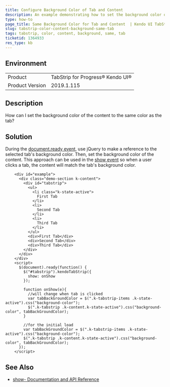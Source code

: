 ```yaml
---
title: Configure Background Color of Tab and Content
description: An example demonstrating how to set the background color of the tab to the content
type: how-to
page_title: Same Background Color for Tab and Content  | Kendo UI TabStrip
slug: tabstrip-color-content-background-same-tab
tags: tabstrip, color, content, background, same, tab
ticketid: 1364933
res_type: kb
---
```


## Environment
<table>
 <tr>
  <td>Product</td>
  <td>TabStrip for Progress® Kendo UI®</td>
 </tr>

  <td>Product Version</td>
  <td>2019.1.115</td>
 </tr>
</table>

## Description

How can I set the background color of the content to the same color as the tab?

## Solution

During the [document.ready event](http://learn.jquery.com/using-jquery-core/document-ready/), use jQuery to make a reference to the selected tab's background color.  Then, set the background color of the content.  This approach can be used in the [show event](https://docs.telerik.com/kendo-ui/api/javascript/ui/tabstrip/events/show) so when a user clicks a tab, the content will match the tab's background color.

```dojo
    <div id="example">
      <div class="demo-section k-content">
        <div id="tabstrip">
          <ul>
            <li class="k-state-active">
              First Tab
            </li>
            <li>
              Second Tab
            </li>
            <li>
              Third Tab
            </li>
          </ul>
          <div>First Tab</div>
          <div>Second Tab</div>
          <div>Third Tab</div>
        </div>
      </div>
    </div>
    <script>
      $(document).ready(function() {
        $("#tabstrip").kendoTabStrip({
          show: onShow
        });

        function onShow(e){
          //will change when tab is clicked
          var tabBackGroundColor = $(".k-tabstrip-items .k-state-active").css("background-color");
          $(".k-tabstrip .k-content.k-state-active").css("background-color", tabBackGroundColor);
        }
        
        //for the initial load
        var tabBackGroundColor = $(".k-tabstrip-items .k-state-active").css("background-color");
        $(".k-tabstrip .k-content.k-state-active").css("background-color", tabBackGroundColor);
      });
    </script>
```

## See Also

* [show- Documentation and API Reference](https://docs.telerik.com/kendo-ui/api/javascript/ui/tabstrip/events/show)
